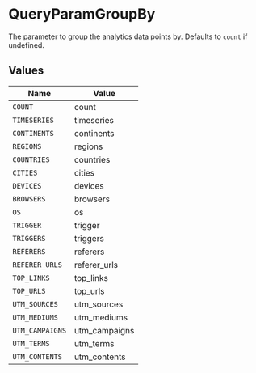 # QueryParamGroupBy

The parameter to group the analytics data points by. Defaults to `count` if undefined.


## Values

| Name            | Value           |
| --------------- | --------------- |
| `COUNT`         | count           |
| `TIMESERIES`    | timeseries      |
| `CONTINENTS`    | continents      |
| `REGIONS`       | regions         |
| `COUNTRIES`     | countries       |
| `CITIES`        | cities          |
| `DEVICES`       | devices         |
| `BROWSERS`      | browsers        |
| `OS`            | os              |
| `TRIGGER`       | trigger         |
| `TRIGGERS`      | triggers        |
| `REFERERS`      | referers        |
| `REFERER_URLS`  | referer_urls    |
| `TOP_LINKS`     | top_links       |
| `TOP_URLS`      | top_urls        |
| `UTM_SOURCES`   | utm_sources     |
| `UTM_MEDIUMS`   | utm_mediums     |
| `UTM_CAMPAIGNS` | utm_campaigns   |
| `UTM_TERMS`     | utm_terms       |
| `UTM_CONTENTS`  | utm_contents    |